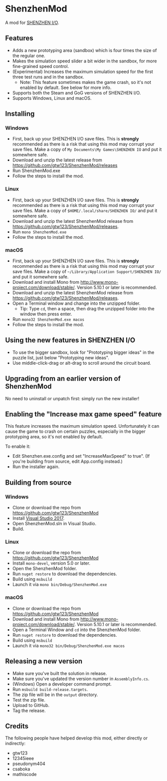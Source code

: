 # ShenzhenMod

A mod for [SHENZHEN I/O](http://www.zachtronics.com/shenzhen-io/).

## Features

* Adds a new prototyping area (sandbox) which is four times the size of the regular one.
* Makes the simulation speed slider a bit wider in the sandbox, for more fine-grained speed control.
* (Experimental) Increases the maximum simulation speed for the first three test runs and in the sandbox.
  * Note: This feature sometimes makes the game crash, so it's not enabled by default. See below for more info.
* Supports both the Steam and GoG versions of SHENZHEN I/O.
* Supports Windows, Linux and macOS.

## Installing

### Windows

* First, back up your SHENZHEN I/O save files. This is **strongly** recommended as there is a risk that using this mod may corrupt your save files. Make a copy of `My Documents\My Games\SHENZHEN IO` and put it somewhere safe.
* Download and unzip the latest release from https://github.com/gtw123/ShenzhenMod/releases
* Run ShenzhenMod.exe
* Follow the steps to install the mod.

### Linux

* First, back up your SHENZHEN I/O save files. This is **strongly** recommended as there is a risk that using this mod may corrupt your save files. Make a copy of `$HOME/.local/share/SHENZHEN IO/` and put it somewhere safe.
* Download and unzip the latest ShenzhenMod release from https://github.com/gtw123/ShenzhenMod/releases.
* Run `mono ShenzhenMod.exe`
* Follow the steps to install the mod.

### macOS

* First, back up your SHENZHEN I/O save files. This is **strongly** recommended as there is a risk that using this mod may corrupt your save files. Make a copy of `~/Library/Application Support/SHENZHEN IO/` and put it somewhere safe.
* Download and install Mono from http://www.mono-project.com/download/stable/. Version 5.10.1 or later is recommended.
* Download and unzip the latest ShenzhenMod release from https://github.com/gtw123/ShenzhenMod/releases.
* Open a Terminal window and change into the unzipped folder.
  * Tip: Type `cd`, then a space, then drag the unzipped folder into the window then press enter.
* Run `mono32 ShenzhenMod.exe macos`
* Follow the steps to install the mod.

## Using the new features in SHENZHEN I/O

* To use the bigger sandbox, look for "Prototyping bigger ideas" in the puzzle list, just below "Prototyping new ideas".
* Use middle-click-drag or alt-drag to scroll around the circuit board.

## Upgrading from an earlier version of ShenzhenMod

No need to uninstall or unpatch first: simply run the new installer!

## Enabling the "Increase max game speed" feature

This feature increases the maximum simulation speed. Unfortunately it can cause the game to crash on certain puzzles, especially in the bigger prototyping area, so it's not enabled by default.

To enable it:
* Edit Shenzhen.exe.config and set "IncreaseMaxSpeed" to true". (If you're building from source, edit App.config instead.)
* Run the installer again.

## Building from source

### Windows

* Clone or download the repo from https://github.com/gtw123/ShenzhenMod
* Install [Visual Studio 2017](https://www.visualstudio.com/downloads/).
* Open ShenzhenMod.sln in Visual Studio.
* Build.

### Linux

* Clone or download the repo from https://github.com/gtw123/ShenzhenMod
* Install `mono-devel`, version 5.0 or later.
* Open the ShenzhenMod folder.
* Run `nuget restore` to download the dependencies.
* Build using `msbuild`
* Launch it via `mono bin/Debug/ShenzhenMod.exe`

### macOS

* Clone or download the repo from https://github.com/gtw123/ShenzhenMod
* Download and install Mono from http://www.mono-project.com/download/stable/. Version 5.10.1 or later is recommended.
* Open a Terminal Window and `cd` into the ShenzhenMod folder.
* Run `nuget restore` to download the dependencies.
* Build using `msbuild`
* Launch it via `mono32 bin/Debug/ShenzhenMod.exe macos`

## Releasing a new version

* Make sure you've built the solution in release.
* Make sure you've updated the version number in `AssemblyInfo.cs`.
* (Windows) Open a developer command prompt.
* Run `msbuild build-release.targets`.
* The zip file will be in the `output` directory.
* Test the zip file.
* Upload to GitHub.
* Tag the release.

## Credits

The following people have helped develop this mod, either directly or indirectly:
* gtw123
* 12345ieee
* pseudonym404
* csaboka
* mathiscode
